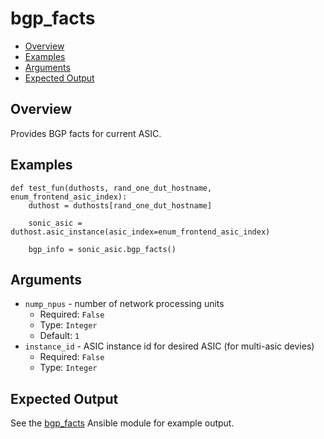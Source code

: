 # bgp_facts

- [Overview](#overview)
- [Examples](#examples)
- [Arguments](#arguments)
- [Expected Output](#expected-output)

## Overview
Provides BGP facts for current ASIC.

## Examples
```
def test_fun(duthosts, rand_one_dut_hostname, enum_frontend_asic_index):
    duthost = duthosts[rand_one_dut_hostname]

    sonic_asic = duthost.asic_instance(asic_index=enum_frontend_asic_index)

    bgp_info = sonic_asic.bgp_facts()
```

## Arguments
- `nump_npus` - number of network processing units
    - Required: `False`
    - Type: `Integer`
    - Default: `1`
- `instance_id` - ASIC instance id for desired ASIC (for multi-asic devies)
    - Required: `False`
    - Type: `Integer`
    
## Expected Output
See the [bgp_facts](../ansible_methods/bgp_facts.md#expected-output) Ansible module for example output.